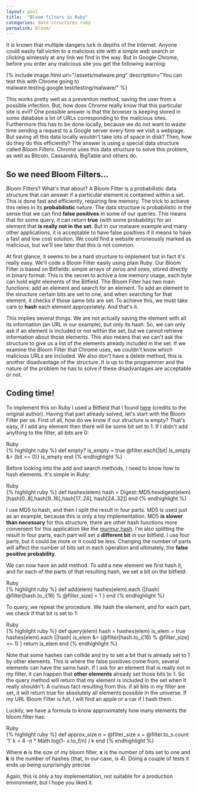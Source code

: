 ```yaml
---
layout: post
title:  "Bloom filters in Ruby"
categories: data-structures ruby
permalink: bloom/
---
```

<link rel="stylesheet" href="/css/styles.css">

It is known that multiple dangers lurk in depths of the Internet. Anyone could easily fall victim to a malicious site with a simple web search or clicking aimlessly at any link we find in the way. But in Google Chrome, before you enter any malicious site you get the following warning:


{% include image.html url="/assets/malware.png" description="You can test this with Chrome going to malware.testing.google.test/testing/malware/" %}


This works pretty well as a prevention method, saving the user from a possible infection. But, how does Chrome really know that this particular site is evil? One possible answer is that the browser is keeping stored in some database a lot of URLs corresponding to the malicious sites. Furthermore this has to be done locally, because we do not want to waste time sending a request to a Google server every time we visit a webpage. But saving all this data locally wouldn't take lots of space in disk? Then, how do they do this efficiently? The answer is using a special data structure called *Bloom Filters*. Chrome uses this data structure to solve this problem, as well as Bitcoin, Cassandra, BigTable and others do.


## So we need Bloom Filters...

Bloom Filters? What's that about? A Bloom Filter is a probabilistic data structure that can answer if a particular element is contained within a set. This is done fast and efficiently, requiring few memory. The trick to achieve this relies in its **probabilistic** nature. The data structure is probabilistic in the sense that we can find **false positives** in some of our queries. This means that for some query, it can return **true** (with some probability) for an element that **is really not in the set**. But in our malware example and many other applications, it is acceptable to have false positives if it means to have a fast and low cost solution. We could find a website erroneously marked as malicious, but we'll see later that this is not common.


At first glance, it seems to be a hard structure to implement but in fact it's really easy. We'll code a Bloom Filter easily using plain Ruby. Our Bloom Filter is based on Bitfields: simple arrays of zeros and ones, stored directly in binary format. This is the secret to achive a low memory usage, each byte can hold eight elements of the Bitfield. The Bloom Filter has two main functions: add an element and search for an element. To add an element to the structure certain bits are set to one, and when searching for that element, it checks if those same bits are set. To achieve this, we must take care to **hash** each element appropriately. And that's it.


This implies several things. We are not actually saving the element with all its information (an URL in our example), but only its hash. So, we can only ask if an element is included or not within the set, but we cannot retrieve information about those elements. This also means that we can't ask the structure to give us a list of the elements already included in the set. If we examine the Bloom Filter that Chrome uses, we couldn't know which malicious URLs are included. We also don't have a delete method, this is another disadvantage of the structure. It is up to the programmer and the nature of the problem he has to solve if these disadvantages are acceptable or not.



## Coding time!

To implement this on Ruby I used a Bitfield that I found [here][bitfield] (credits to the original author). Having that part already solved, let's start with the Bloom Filter per se. First of all, how do we know if our structure is empty? That's easy, if I add any element then there will be some bit set to 1. If I didn't add anything to the filter, all bits are 0:

<div class="lang-name">Ruby</div>
{% highlight ruby %}
def empty?
  is_empty = true
  @filter.each{|bit| is_empty &= (bit == 0)}
  is_empty
end
{% endhighlight %}





Before looking into the add and search methods, I need to know how to hash elements. It's simple in Ruby:

<div class="lang-name">Ruby</div>
{% highlight ruby %}
def hashes(elem)
  hash = Digest::MD5.hexdigest(elem)
  [hash[0..8],hash[9..16],hash[17..24], hash[24..32]]
end
{% endhighlight %}



I use MD5 to hash, and then I split the result in four parts. MD5 is used just as an example, because this is only a toy implementation. MD5 **is slower than necessary** for this structure, there are other hash functions more convenient for this application like the [murmur hash][murmur]. I'm also splitting the result in four parts, each part will set a **different bit** in our bitfield. I use four parts, but it could be more or it could be less. Changing the number of parts will affect the number of bits set in each operation and ultimately, the **false positive probability**.


We can now have an add method. To add a new element we first hash it, and for each of the parts of that resulting hash, we set a bit on the bitfield:

<div class="lang-name">Ruby</div>
{% highlight ruby %}
def add(elem)
  hashes(elem).each {|hash|
    @filter[hash.to_i(16) % @filter_size] = 1
  }
end
{% endhighlight %}




To query, we repeat the procedure. We hash the element, and for each part, we check if that bit is set to 1:

<div class="lang-name">Ruby</div>
{% highlight ruby %}
def query(elem)
  hash = hashes(elem)
  is_elem = true
  hashes(elem).each {|hash|
    is_elem &= (@filter[hash.to_i(16) % @filter_size] == 1)
  }
  return is_elem
end
{% endhighlight %}


Note that some hashes can collide and try to set a bit that is already set to 1 by other elements. This is where the false positives come from, several elements can have the same hash. If I ask for an element that is really not in my filter, it can happen that **other elements** already set those bits to 1. So the query method will return that my element is included in the set when it really shouldn't. A curious fact resulting from this: if all bits in my filter are set, it will return true for absolutely all elements possible in the universe. If my URL Bloom Filter is full, I will find an apple or a car if I hash them.


Luckily, we have a formula to know approximately how many elements the bloom filter has:

<div class="lang-name">Ruby</div>
{% highlight ruby %}
def approx_size
  n = @filter_size
  x = @filter.to_s.count '1'
  k = 4
  -n * Math.log(1- x.to_f/n) / k
end
{% endhighlight %}


Where **n** is the size of my bloom filter, **x** is the number of bits set to one and **k** is the number of hashes (that, in our case, is 4). Doing a couple of tests it ends up being surprisingly precise.

Again, this is only a toy implementation, not suitable for a production environment, but I hope you liked it.


[bitfield]: https://dzone.com/articles/bitfield-fastish-pure-ruby-bit
[murmur]: https://en.wikipedia.org/wiki/MurmurHash
